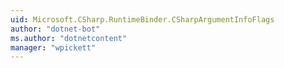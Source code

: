 ```yaml
---
uid: Microsoft.CSharp.RuntimeBinder.CSharpArgumentInfoFlags
author: "dotnet-bot"
ms.author: "dotnetcontent"
manager: "wpickett"
---
```

